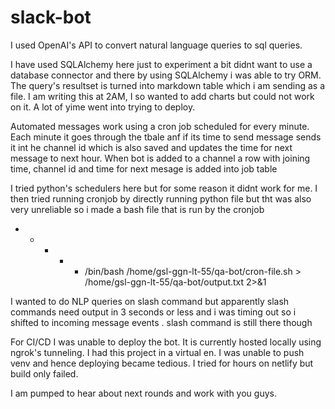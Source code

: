 # slack-bot

I used OpenAI's API to convert natural language queries to sql queries. 

I have used SQLAlchemy here just to experiment a bit didnt want to use a database connector and there by using SQLAlchemy i was able to try ORM.
The query's resultset is turned into markdown table which i am sending as a file.
I am writing this at 2AM, I so wanted to add charts but could not work on it. A lot of yime went into trying to deploy.

Automated messages work using a cron job scheduled for every minute. Each minute it goes through the tbale anf if its time to send message sends it int he channel id which is also saved and updates the time for next message to next hour.
When bot is added to a channel a row with joining time, channel id and time for next mesage is added into job table

I tried python's schedulers here but for some reason it didnt work for me. I then tried running cronjob by directly running python file but tht was also very unreliable so i made a bash file that is run by the cronjob

* * * * * /bin/bash /home/gsl-ggn-lt-55/qa-bot/cron-file.sh > /home/gsl-ggn-lt-55/qa-bot/output.txt 2>&1
        
I wanted to do NLP queries on slash command but apparently slash commands need output in 3 seconds or less and i was timing out so i shifted to incoming message events        .
slash command is still there though

For CI/CD
I was unable to deploy the bot. It is currently hosted locally using ngrok's tunneling. I had this project in a virtual en. I was unable to push venv and hence deploying became tedious. I tried for hours on netlify but build only failed.

I am pumped to hear about next rounds and work with you guys.
